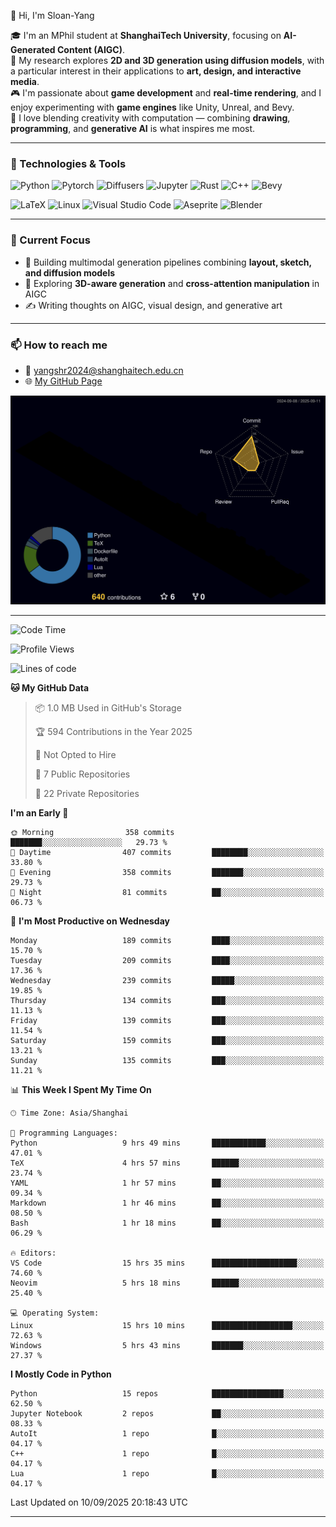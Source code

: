 👋 Hi, I'm Sloan-Yang

🎓 I'm an MPhil student at **ShanghaiTech University**, focusing on **AI-Generated Content (AIGC)**.  
🧠 My research explores **2D and 3D generation using diffusion models**, with a particular interest in their applications to **art, design, and interactive media**.  
🎮 I'm passionate about **game development** and **real-time rendering**, and I enjoy experimenting with **game engines** like Unity, Unreal, and Bevy.  
🎨 I love blending creativity with computation — combining **drawing**, **programming**, and **generative AI** is what inspires me most.

---

### 🧰 Technologies & Tools

![Python](https://img.shields.io/badge/python-%233776AB.svg?style=for-the-badge&logo=python&logoColor=white)
![Pytorch](https://img.shields.io/badge/pytorch-%23EE4C2C.svg?style=for-the-badge&logo=pytorch&logoColor=white)
![Diffusers](https://img.shields.io/badge/diffusers-HuggingFace-yellow?style=for-the-badge&logo=huggingface&logoColor=black)
![Jupyter](https://img.shields.io/badge/Jupyter-%23F37626.svg?style=for-the-badge&logo=Jupyter&logoColor=white)
![Rust](https://img.shields.io/badge/Rust-%23000000.svg?style=for-the-badge&logo=rust&logoColor=white)
![C++](https://img.shields.io/badge/C++-%2300599C.svg?style=for-the-badge&logo=c%2B%2B&logoColor=white)
![Bevy](https://img.shields.io/badge/Bevy-000000.svg?style=for-the-badge&logo=bevy&logoColor=white)

![LaTeX](https://img.shields.io/badge/LaTeX-47A141?style=for-the-badge&logo=latex&logoColor=white)
![Linux](https://img.shields.io/badge/Linux-FCC624?style=for-the-badge&logo=linux&logoColor=black)
![Visual Studio Code](https://img.shields.io/badge/VSCode-0078d7.svg?style=for-the-badge&logo=visual-studio-code&logoColor=white)
![Aseprite](https://img.shields.io/badge/Aseprite-FFFFFF?style=for-the-badge&logo=Aseprite&logoColor=%237D929E)
![Blender](https://img.shields.io/badge/Blender-F5792A?style=for-the-badge&logo=blender&logoColor=white)

---

### 🔭 Current Focus

- 🎨 Building multimodal generation pipelines combining **layout, sketch, and diffusion models**
- 🧪 Exploring **3D-aware generation** and **cross-attention manipulation** in AIGC
- ✍️ Writing thoughts on AIGC, visual design, and generative art

---

### 📫 How to reach me

- 📧 <a href="mailto:yangshr2024@shanghaitech.edu.cn">yangshr2024@shanghaitech.edu.cn</a>
- 🌐 [My GitHub Page](https://sloan-yang.github.io)  



![3D Profile](https://raw.githubusercontent.com/Sloan-Yang/Sloan-Yang/main/profile-3d-contrib/profile-night-rainbow.svg)

---


<!--START_SECTION:waka-->
![Code Time](http://img.shields.io/badge/Code%20Time-527%20hrs%2048%20mins-blue)

![Profile Views](http://img.shields.io/badge/Profile%20Views-0-blue)

![Lines of code](https://img.shields.io/badge/From%20Hello%20World%20I%27ve%20Written-2.1%20million%20lines%20of%20code-blue)

**🐱 My GitHub Data** 

> 📦 1.0 MB Used in GitHub's Storage 
 > 
> 🏆 594 Contributions in the Year 2025
 > 
> 🚫 Not Opted to Hire
 > 
> 📜 7 Public Repositories 
 > 
> 🔑 22 Private Repositories 
 > 
**I'm an Early 🐤** 

```text
🌞 Morning                358 commits         ███████░░░░░░░░░░░░░░░░░░   29.73 % 
🌆 Daytime                407 commits         ████████░░░░░░░░░░░░░░░░░   33.80 % 
🌃 Evening                358 commits         ███████░░░░░░░░░░░░░░░░░░   29.73 % 
🌙 Night                  81 commits          ██░░░░░░░░░░░░░░░░░░░░░░░   06.73 % 
```
📅 **I'm Most Productive on Wednesday** 

```text
Monday                   189 commits         ████░░░░░░░░░░░░░░░░░░░░░   15.70 % 
Tuesday                  209 commits         ████░░░░░░░░░░░░░░░░░░░░░   17.36 % 
Wednesday                239 commits         █████░░░░░░░░░░░░░░░░░░░░   19.85 % 
Thursday                 134 commits         ███░░░░░░░░░░░░░░░░░░░░░░   11.13 % 
Friday                   139 commits         ███░░░░░░░░░░░░░░░░░░░░░░   11.54 % 
Saturday                 159 commits         ███░░░░░░░░░░░░░░░░░░░░░░   13.21 % 
Sunday                   135 commits         ███░░░░░░░░░░░░░░░░░░░░░░   11.21 % 
```


📊 **This Week I Spent My Time On** 

```text
🕑︎ Time Zone: Asia/Shanghai

💬 Programming Languages: 
Python                   9 hrs 49 mins       ████████████░░░░░░░░░░░░░   47.01 % 
TeX                      4 hrs 57 mins       ██████░░░░░░░░░░░░░░░░░░░   23.74 % 
YAML                     1 hr 57 mins        ██░░░░░░░░░░░░░░░░░░░░░░░   09.34 % 
Markdown                 1 hr 46 mins        ██░░░░░░░░░░░░░░░░░░░░░░░   08.50 % 
Bash                     1 hr 18 mins        ██░░░░░░░░░░░░░░░░░░░░░░░   06.29 % 

🔥 Editors: 
VS Code                  15 hrs 35 mins      ███████████████████░░░░░░   74.60 % 
Neovim                   5 hrs 18 mins       ██████░░░░░░░░░░░░░░░░░░░   25.40 % 

💻 Operating System: 
Linux                    15 hrs 10 mins      ██████████████████░░░░░░░   72.63 % 
Windows                  5 hrs 43 mins       ███████░░░░░░░░░░░░░░░░░░   27.37 % 
```

**I Mostly Code in Python** 

```text
Python                   15 repos            ████████████████░░░░░░░░░   62.50 % 
Jupyter Notebook         2 repos             ██░░░░░░░░░░░░░░░░░░░░░░░   08.33 % 
AutoIt                   1 repo              █░░░░░░░░░░░░░░░░░░░░░░░░   04.17 % 
C++                      1 repo              █░░░░░░░░░░░░░░░░░░░░░░░░   04.17 % 
Lua                      1 repo              █░░░░░░░░░░░░░░░░░░░░░░░░   04.17 % 
```




 Last Updated on 10/09/2025 20:18:43 UTC
<!--END_SECTION:waka-->

---





